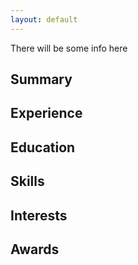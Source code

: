 ```yaml
---
layout: default
---
```


There will be some info here


## Summary

## Experience

## Education

## Skills

## Interests

## Awards
